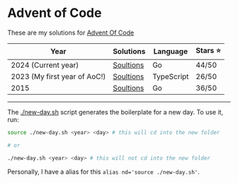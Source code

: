 # Advent of Code

These are my solutions for [Advent Of Code](https://adventofcode.com)

| Year                         | Solutions          | Language   | Stars ⭐️ |
| ---------------------------- | ------------------ | ---------- | --------- |
| 2024 (Current year)          | [Soultions](/2024) | Go         | 44/50     |
| 2023 (My first year of AoC!) | [Soultions](/2023) | TypeScript | 26/50     |
| 2015                         | [Soultions](/2015) | Go         | 36/50     |

---

The [./new-day.sh](./new-day.sh) script generates the boilerplate for a new day. To use it, run:

```bash
source ./new-day.sh <year> <day> # this will cd into the new folder

# or

./new-day.sh <year> <day> # this will not cd into the new folder
```

Personally, I have a alias for this `alias nd='source ./new-day.sh'`.
